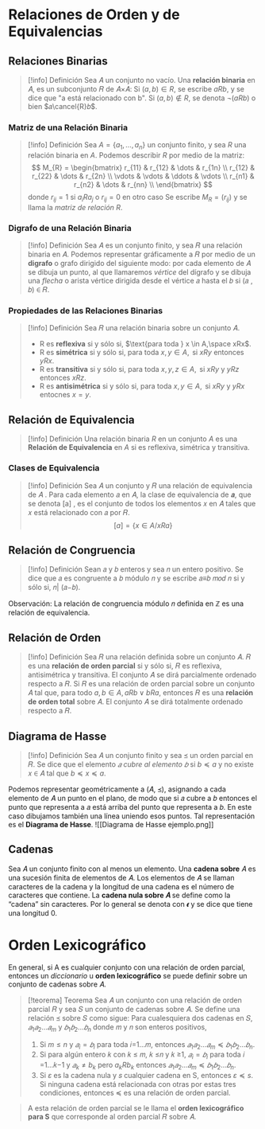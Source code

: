 # Relaciones de Orden y de Equivalencias
## Relaciones Binarias
> [!info] Definición
> Sea 𝐴 un conjunto no vacío. Una **relación binaria** en 𝐴, es un subconjunto 𝑅 de 𝐴×𝐴:
> Si $(a, b) \in R$, se escribe $aRb$, y se dice que "a está relacionado con b".
> Si $(a, b) \notin R$, se denota $\neg (aRb)$ o bien $𝑎\cancel{R}𝑏$.
### Matriz de una Relación Binaria
> [!info] Definición
> Sea $A = \{ a_{1},\dots, a_{n}\}$ un conjunto finito, y sea $R$ una relación binaria en $A$. Podemos describir $R$ por medio de la matriz:
>$$
>M_{R} = \begin{bmatrix}
> r_{11} & r_{12} & \dots & r_{1n} \\
> r_{12} & r_{22} & \dots & r_{2n} \\
> \vdots & \vdots & \ddots & \vdots \\
> r_{n1} & r_{n2} & \dots & r_{nn} \\
\end{bmatrix}
>$$
>donde $r_{ij}=1 \text{ si } a_{i}Ra_{j} \text{ o } r_{ij}=0 \text{ en otro caso}$
>Se escribe $M_{R} = (r_{ij})$ y se llama la *matriz de relación R*.
### Digrafo de una Relación Binaria
> [!info] Definición
> Sea 𝐴 es un conjunto finito, y sea 𝑅 una relación binaria en 𝐴. Podemos representar gráficamente a 𝑅 por medio de un **digrafo** o grafo dirigido del siguiente modo: por cada elemento de 𝐴 se dibuja un punto, al que llamaremos *vértice* del dígrafo y se dibuja una *flecha* o arista vértice dirigida desde el vértice 𝑎 hasta el 𝑏 si (𝑎 , 𝑏) ∈ 𝑅.
### Propiedades de las Relaciones Binarias
> [!info] Definición
> Sea 𝑅 una relación binaria sobre un conjunto 𝐴.
> - R es **reflexiva** si y sólo si, $\text{para toda } x \in A,\space xRx$.
> - R es **simétrica** si y sólo si, $\text{para toda } x, y \in A, \text{ si } xRy \text{ entonces } yRx$.
> - R es **transitiva** si y sólo si, $\text{para toda } x, y, z \in A,\text{ si } xRy \text{ y } yRz \text{ entonces } xRz$.
> - R es **antisimétrica** si y sólo si, $\text{para toda } x, y \in A, \text{ si } xRy \text{ y } yRx \text{ entocnes } x=y$.
## Relación de Equivalencia
> [!info] Definición
> Una relación binaria $R$ en un conjunto $A$ es una **Relación de Equivalencia** en $A$ si es reflexiva, simétrica y transitiva.
### Clases  de Equivalencia
> [!info] Definición
> Sea 𝐴 un conjunto y 𝑅 una relación de equivalencia de 𝐴 . Para cada elemento 𝑎 en 𝐴, la clase de equivalencia de 𝒂, que se denota \[a] , es el conjunto de todos los elementos 𝑥 en 𝐴 tales que 𝑥 está relacionado con 𝑎 por 𝑅.
> $$[a] = \{ x \in A / xRa \}$$
## Relación de Congruencia
> [!info] Definición
> Sean 𝑎 y 𝑏 enteros y sea 𝑛 un entero positivo. Se dice que 𝑎 es congruente a 𝑏 módulo 𝑛 y se escribe 𝑎≡𝑏 𝑚𝑜𝑑 𝑛 si y sólo si,  𝑛| (𝑎−𝑏).

Observación: La relación de congruencia módulo 𝑛 definida en ℤ es una relación de equivalencia.
## Relación de Orden
> [!info] Definición
> Sea 𝑅 una relación definida sobre un conjunto 𝐴. 𝑅 es una **relación de orden parcial** si y sólo si, 𝑅 es reflexiva, antisimétrica y transitiva. El conjunto 𝐴 se dirá parcialmente ordenado respecto a 𝑅.
> Si 𝑅 es una relación de orden parcial sobre un conjunto 𝐴 tal que, para todo $a, b \in A, aRb ∨ bRa$, entonces 𝑅 es una **relación de orden total** sobre 𝐴. El conjunto 𝐴 se dirá totalmente ordenado respecto a 𝑅.
## Diagrama de Hasse
> [!info] Definición
> Sea 𝐴 un conjunto finito y sea $\preceq$ un orden parcial en 𝑅. Se dice que el elemento *𝑎 cubre al elemento 𝑏* si $b\preceq a$ y no existe 𝑥 ∈ 𝐴 tal que $b\preceq x \preceq a$.

Podemos representar geométricamente a (𝐴, ⪯), asignando a cada elemento de 𝐴 un punto en el plano, de modo que si 𝑎 cubre a 𝑏 entonces el punto que representa a 𝑎 está arriba del punto que representa a 𝑏.
En este caso dibujamos también una línea uniendo esos puntos. Tal representación es el **Diagrama de Hasse**.
![[Diagrama de Hasse ejemplo.png]]
## Cadenas
Sea 𝐴 un conjunto finito con al menos un elemento. Una **cadena sobre** 𝐴 es una sucesión finita de elementos de 𝐴. Los elementos de 𝐴 se llaman caracteres de la cadena y la longitud de una cadena es el número de caracteres que contiene.
La **cadena nula sobre 𝐴** se define como la “cadena” sin caracteres. Por lo general se denota con 𝝐 y se dice que tiene una longitud 0.
# Orden Lexicográfico
En general, si A es cualquier conjunto con una relación de orden parcial, entonces un *diccionario* u **orden lexicográfico** se puede definir sobre un conjunto de cadenas sobre 𝐴.
> [!teorema] Teorema
> Sea 𝐴 un conjunto con una relación de orden parcial 𝑅 y sea 𝑆 un conjunto de cadenas sobre 𝐴. Se define una relación $\preceq$ sobre 𝑆 como sigue:
> Para cualesquiera dos cadenas en 𝑆, $𝑎_{1}𝑎_{2}…𝑎_{m} \text{ y }𝑏_{1}𝑏_{2} …𝑏_{n}$ donde 𝑚 y 𝑛 son enteros positivos,
> 1. Si $m \leq n$ y $𝑎_{i} =𝑏_{i}$ para toda 𝑖=1...𝑚, entonces $𝑎_{1}𝑎_{2}…𝑎_{m} \preceq 𝑏_{1}𝑏_{2} …𝑏_{n}$. 
> 2. Si para algún entero 𝑘 con 𝑘 ≤ 𝑚, 𝑘 ≤𝑛 y 𝑘 ≥1, $𝑎_{i} =𝑏_{i}$ para toda 𝑖 =1…𝑘−1 y $𝑎_{k} \neq b_{k}$ pero $a_{k}Rb_{k}$ entonces $𝑎_{1}𝑎_{2}…𝑎_{m} \preceq 𝑏_{1}𝑏_{2} …𝑏_{n}$. 
> 3. Si $\varepsilon$ es la cadena nula y 𝑠 cualquier cadena en S, entonces $\varepsilon \preceq s$.
> Si ninguna cadena está relacionada con otras por estas tres condiciones, entonces $\preceq$ es una relación de orden parcial.

> A esta relación de orden parcial se le llama el **orden lexicográfico para S** que corresponde al orden parcial 𝑅 sobre 𝐴.